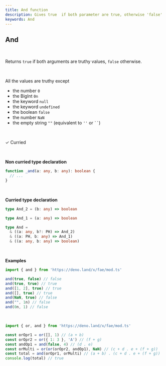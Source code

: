 ```yaml
---
title: And function
description: Gives true  if both parameter are true, otherwise 'false'
keywords: And 
---
```


## And 
<br>

Returns `true` if both arguments are truthy values, `false` otherwise.

<br>

All the values are truthy except

* the number `0`
* the BigInt `0n`
* the keyword `null`
* the keyword `undefined`
* the boolean `false`
* the number `NaN`
* the empty string `""` (equivalent to `''` or <code>``</code>)

<br>

&check; Curried

<br>

**Non curried type declaration**
```typescript
function _and(a: any, b: any): boolean {
  // ...
}
```
<br>

**Curried type declaration**

```typescript
type And_2 = (b: any) => boolean

type And_1 = (a: any) => boolean

type And =
  & ((a: any, b?: PH) => And_2)
  & ((a: PH, b: any) => And_1)
  & ((a: any, b: any) => boolean)
```
<br>

**Examples**
```typescript
import { and } from 'https://deno.land/x/fae/mod.ts'

and(true, false) // false
and(true, true) // true
and([1, 2], true) // true
and([], true) // true
and(NaN, true) // false
and("", 1n) // false
and(0n, 1) // false
```
<br>

```typescript
import { or, and } from 'https://deno.land/x/fae/mod.ts'

const orOpr1 = or([], 1) // (a + b)
const orOpr2 = or({ 1: 3 }, 'A') // (f + g)
const andOp1 = and(false, 4) // (d . e)
const orMulti = or(or(orOpr2, andOp1), NaN) // (c + d . e + (f + g))
const total = and(orOpr1, orMulti) // (a + b) . (c + d . e + (f + g))
console.log(total) // true
```
